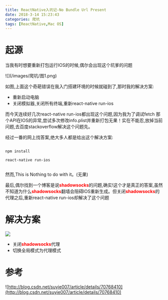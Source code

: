 ```yaml
---
title: ReactNative入坑记-No Bundle Url Present
date: 2018-3-14 15:23:43
categories: 爬坑
tags: [ReactNative,Mac OS]
---
```


# 起源
当我有时想要重新打包运行IOS的时候,偶尔会出现这个坑爹的问题
<!-- more -->
<p>![](/images/爬坑/图1.png)
<p>如图,上面这个奇葩错误在我入门搭建环境的时候就碰到了,那时我的解决方案:

* 重新启动电脑
* 关闭模拟器,关闭所有终端,重新react-native run-ios

<p>而今天连续好几次react-native run-ios都出现这个问题,因为我为了调试fetch 那个API在IOS的异常,尝试多次修改info.plist并重新打包无果！实在不能忍,放掉当前问题,去百度stackoverflow解决这个问题先。
<p>经过一番的网上找答案,绝大多人都是给出这个解决方案:

```

npm install

react-native run-ios


```
<p>然而,This is Nothing to do with it。(无果)
<p>最后,偶尔找到一个博客是说<b><font color='red'>shadowsocks</font></b>的问题,确实!这个才是真正的答案,虽然不知道为什么<b><font color='red'>shadowsocks</font></b>翻墙会阻碍IOS重新生成。但关闭<b><font color='red'>shadowsocks</font></b>的代理之后,重新react-native run-ios却解决了这个问题

# 解决方案
![](/images/爬坑/图2.png)

* 关闭<b><font color='red'>shadowsocks</font></b>代理
* 切换全局模式为代理模式


# 参考
![http://blog.csdn.net/suyie007/article/details/70768410](http://blog.csdn.net/suyie007/article/details/70768410)
